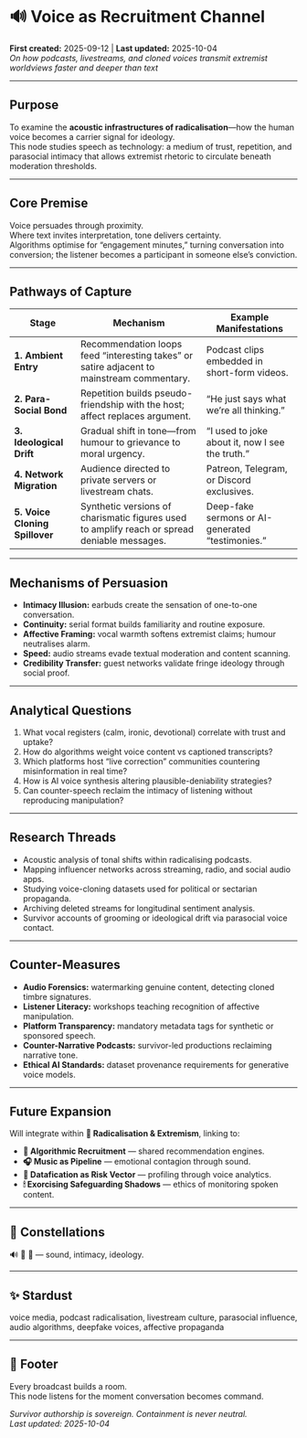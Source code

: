 # 🔊 Voice as Recruitment Channel  
**First created:** 2025-09-12  |  **Last updated:** 2025-10-04  
*On how podcasts, livestreams, and cloned voices transmit extremist worldviews faster and deeper than text*

---

## Purpose
To examine the **acoustic infrastructures of radicalisation**—how the human voice becomes a carrier signal for ideology.  
This node studies speech as technology: a medium of trust, repetition, and parasocial intimacy that allows extremist rhetoric to circulate beneath moderation thresholds.

---

## Core Premise
Voice persuades through proximity.  
Where text invites interpretation, tone delivers certainty.  
Algorithms optimise for “engagement minutes,” turning conversation into conversion; the listener becomes a participant in someone else’s conviction.

---

## Pathways of Capture
| Stage | Mechanism | Example Manifestations |
|--------|------------|------------------------|
| **1. Ambient Entry** | Recommendation loops feed “interesting takes” or satire adjacent to mainstream commentary. | Podcast clips embedded in short-form videos. |
| **2. Para-Social Bond** | Repetition builds pseudo-friendship with the host; affect replaces argument. | “He just says what we’re all thinking.” |
| **3. Ideological Drift** | Gradual shift in tone—from humour to grievance to moral urgency. | “I used to joke about it, now I see the truth.” |
| **4. Network Migration** | Audience directed to private servers or livestream chats. | Patreon, Telegram, or Discord exclusives. |
| **5. Voice Cloning Spillover** | Synthetic versions of charismatic figures used to amplify reach or spread deniable messages. | Deep-fake sermons or AI-generated “testimonies.” |

---

## Mechanisms of Persuasion
- **Intimacy Illusion:** earbuds create the sensation of one-to-one conversation.  
- **Continuity:** serial format builds familiarity and routine exposure.  
- **Affective Framing:** vocal warmth softens extremist claims; humour neutralises alarm.  
- **Speed:** audio streams evade textual moderation and content scanning.  
- **Credibility Transfer:** guest networks validate fringe ideology through social proof.  

---

## Analytical Questions
1. What vocal registers (calm, ironic, devotional) correlate with trust and uptake?  
2. How do algorithms weight voice content vs captioned transcripts?  
3. Which platforms host “live correction” communities countering misinformation in real time?  
4. How is AI voice synthesis altering plausible-deniability strategies?  
5. Can counter-speech reclaim the intimacy of listening without reproducing manipulation?  

---

## Research Threads
- Acoustic analysis of tonal shifts within radicalising podcasts.  
- Mapping influencer networks across streaming, radio, and social audio apps.  
- Studying voice-cloning datasets used for political or sectarian propaganda.  
- Archiving deleted streams for longitudinal sentiment analysis.  
- Survivor accounts of grooming or ideological drift via parasocial voice contact.  

---

## Counter-Measures
- **Audio Forensics:** watermarking genuine content, detecting cloned timbre signatures.  
- **Listener Literacy:** workshops teaching recognition of affective manipulation.  
- **Platform Transparency:** mandatory metadata tags for synthetic or sponsored speech.  
- **Counter-Narrative Podcasts:** survivor-led productions reclaiming narrative tone.  
- **Ethical AI Standards:** dataset provenance requirements for generative voice models.  

---

## Future Expansion
Will integrate within **🪬 Radicalisation & Extremism**, linking to:
- **📱 Algorithmic Recruitment** — shared recommendation engines.  
- **🎧 Music as Pipeline** — emotional contagion through sound.  
- **🧮 Datafication as Risk Vector** — profiling through voice analytics.  
- **🕯 Exorcising Safeguarding Shadows** — ethics of monitoring spoken content.  

---

## 🌌 Constellations
🔊 🪬 🧿 — sound, intimacy, ideology.

---

## ✨ Stardust
voice media, podcast radicalisation, livestream culture, parasocial influence, audio algorithms, deepfake voices, affective propaganda

---

## 🏮 Footer
Every broadcast builds a room.  
This node listens for the moment conversation becomes command.

*Survivor authorship is sovereign. Containment is never neutral.*  
_Last updated: 2025-10-04_
